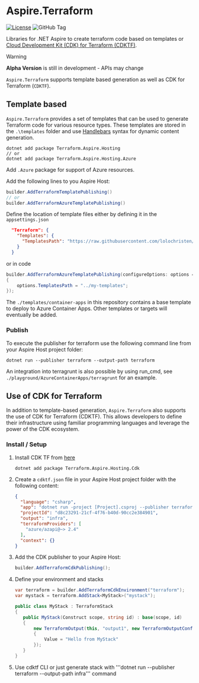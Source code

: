 # Aspire.Terraform

[![License](https://img.shields.io/badge/license-MIT-blue.svg)](https://github.com/lolochristen/Aspire.Terraform/blob/main/LICENSE)
![GitHub Tag](https://img.shields.io/github/v/tag/lolochristen/Aspire.Terraform)


Libraries for .NET Aspire to create terraform code based on templates or [Cloud Development Kit (CDK) for Terraform (CDKTF)](https://developer.hashicorp.com/terraform/cdktf).

> [!WARNING]
> **Alpha Version** is still in development - APIs may change

`Aspire.Terraform` supports template based generation as well as CDK for Terraform (`CDKTF`).

## Template based

`Aspire.Terraform` provides a set of templates that can be used to generate Terraform code for various resource types. These templates are stored in the `.\templates` folder and use [Handlebars](https://handlebarsjs.com/) syntax for dynamic content generation.

```console
dotnet add package Terraform.Aspire.Hosting
// or
dotnet add package Terraform.Aspire.Hosting.Azure
```

Add `.Azure` package for support of Azure resources.

Add the following lines to you Aspire Host:

```csharp
builder.AddTerraformTemplatePublishing()
// or
builder.AddTerraformAzureTemplatePublishing()
```

Define the location of template files either by defining it in the `appsettings.json`

```json
  "Terraform": {
    "Templates": {
      "TemplatesPath": "https://raw.githubusercontent.com/lolochristen/Aspire.Terraform/refs/heads/main/templates/container-apps/"
    } 
  } 
```

or in code

```csharp
builder.AddTerraformAzureTemplatePublishing(configureOptions: options =>
{
    options.TemplatesPath = "../my-templates";
});
```

The `./templates/container-apps` in this repository contains a base template to deploy to Azure Container Apps. Other templates or targets will eventually be added.

### Publish

To execute the publisher for terraform use the following command line from your Aspire Host project folder:

```console
dotnet run --publisher terraform --output-path terraform
```

An integration into terragrunt is also possible by using run_cmd, see `./playground/AzureContainerApps/terragrunt` for an example. 

## Use of CDK for Terraform

In addition to template-based generation, `Aspire.Terraform` also supports the use of CDK for Terraform (CDKTF). This allows developers to define their infrastructure using familiar programming languages and leverage the power of the CDK ecosystem.

### Install / Setup

1. Install CDK TF from [here](https://developer.hashicorp.com/terraform/cdktf)

    ```console
    dotnet add package Terraform.Aspire.Hosting.Cdk
    ```

1. Create a `cdktf.json` file in your Aspire Host project folder with the following content:

    ```json
    {
      "language": "csharp",
      "app": "dotnet run -project [Project].csproj --publisher terraform --output-path infra",
      "projectId": "d8c23291-21cf-4f76-b40d-90cc2e384901",
      "output": "infra", 
      "terraformProviders": [
        "azure/azapi@~> 2.4"
      ],
      "context": {}
    }
    ```

1. Add the CDK publisher to your Aspire Host:

    ```csharp
    builder.AddTerraformCdkPublishing();
    ```

1. Define your environment and stacks

    ```csharp
    var terraform = builder.AddTerraformCdkEnvironment("terraform");
    var mystack = terraform.AddStack<MyStack>("mystack");

    public class MyStack : TerraformStack
    {
       public MyStack(Construct scope, string id) : base(scope, id)
       {
           new TerraformOutput(this, "output1", new TerraformOutputConfig()
           {
               Value = "Hello from MyStack"
           });
       }
    }
    ```

1. Use cdktf CLI or just generate stack with '''dotnet run --publisher terraform --output-path infra''' command
